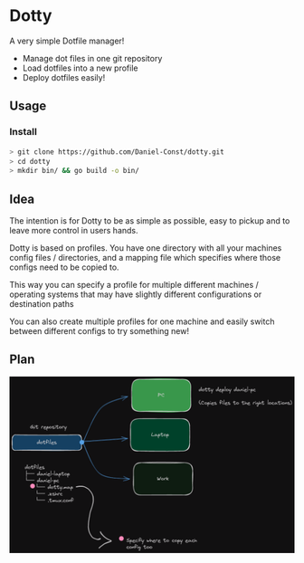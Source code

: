 # Dotty

A very simple Dotfile manager!

- Manage dot files in one git repository
- Load dotfiles into a new profile
- Deploy dotfiles easily!

## Usage

### Install

```bash
> git clone https://github.com/Daniel-Const/dotty.git
> cd dotty
> mkdir bin/ && go build -o bin/
```

## Idea

The intention is for Dotty to be as simple as possible, easy to pickup and to leave more control
in users hands.

Dotty is based on profiles. You have one directory with all your machines config files / directories,
and a mapping file which specifies where those configs need to be copied to.

This way you can specify a profile for multiple different machines / operating systems that may have
slightly different configurations or destination paths

You can also create multiple profiles for one machine and easily switch between different configs to try
something new!

## Plan

![alt text](./public/dotty-plan.png)

